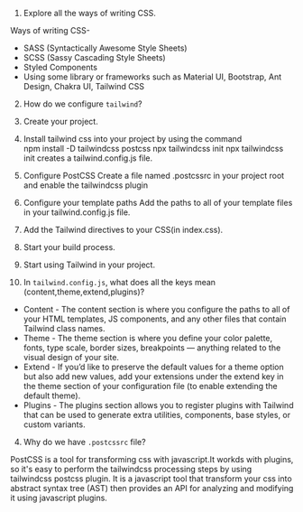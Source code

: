 1. Explore all the ways of writing CSS.

Ways of writing CSS-

- SASS (Syntactically Awesome Style Sheets)
- SCSS (Sassy Cascading Style Sheets)
- Styled Components
- Using some library or frameworks such as Material UI, Bootstrap, Ant Design, Chakra UI, Tailwind CSS

2. How do we configure `tailwind`?

1. Create your project.
1. Install tailwind css into your project by using the command  
    npm install -D tailwindcss postcss
   npx tailwindcss init
   npx tailwindcss init creates a tailwind.config.js file.
1. Configure PostCSS
   Create a file named .postcssrc in your project root and enable the tailwindcss plugin
1. Configure your template paths
   Add the paths to all of your template files in your tailwind.config.js file.
1. Add the Tailwind directives to your CSS(in index.css).
1. Start your build process.
1. Start using Tailwind in your project.

1. In `tailwind.config.js`, what does all the keys mean (content,theme,extend,plugins)?

- Content - The content section is where you configure the paths to all of your HTML templates, JS components, and any other files that contain Tailwind class names.
- Theme - The theme section is where you define your color palette, fonts, type scale, border sizes, breakpoints — anything related to the visual design of your site.
- Extend - If you’d like to preserve the default values for a theme option but also add new values, add your extensions under the extend key in the theme section of your configuration file (to enable extending the default theme).
- Plugins - The plugins section allows you to register plugins with Tailwind that can be used to generate extra utilities, components, base styles, or custom variants.

4. Why do we have `.postcssrc` file?

PostCSS is a tool for transforming css with javascript.It workds with plugins, so it's easy to perform the tailwindcss processing steps by using tailwindcss postcss plugin.
It is a javascript tool that transform your css into abstract syntax tree (AST) then provides an API for analyzing and modifying it using javascript plugins.
